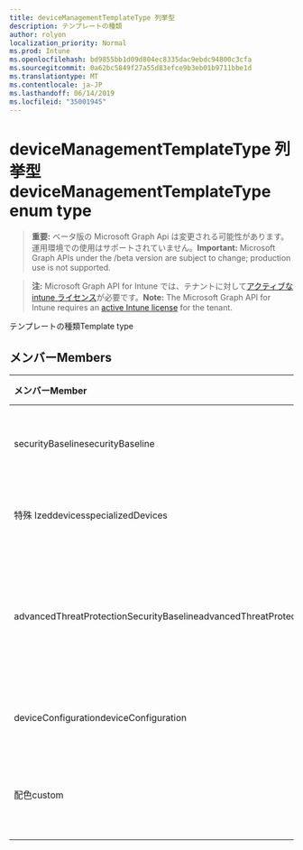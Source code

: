 ```yaml
---
title: deviceManagementTemplateType 列挙型
description: テンプレートの種類
author: rolyon
localization_priority: Normal
ms.prod: Intune
ms.openlocfilehash: bd9855bb1d09d804ec8335dac9ebdc94800c3cfa
ms.sourcegitcommit: 0a62bc5849f27a55d83efce9b3eb01b9711bbe1d
ms.translationtype: MT
ms.contentlocale: ja-JP
ms.lasthandoff: 06/14/2019
ms.locfileid: "35001945"
---
```

# <a name="devicemanagementtemplatetype-enum-type"></a><span data-ttu-id="4c874-103">deviceManagementTemplateType 列挙型</span><span class="sxs-lookup"><span data-stu-id="4c874-103">deviceManagementTemplateType enum type</span></span>

> <span data-ttu-id="4c874-104">**重要:** ベータ版の Microsoft Graph Api は変更される可能性があります。運用環境での使用はサポートされていません。</span><span class="sxs-lookup"><span data-stu-id="4c874-104">**Important:** Microsoft Graph APIs under the /beta version are subject to change; production use is not supported.</span></span>

> <span data-ttu-id="4c874-105">**注:** Microsoft Graph API for Intune では、テナントに対して[アクティブな intune ライセンス](https://go.microsoft.com/fwlink/?linkid=839381)が必要です。</span><span class="sxs-lookup"><span data-stu-id="4c874-105">**Note:** The Microsoft Graph API for Intune requires an [active Intune license](https://go.microsoft.com/fwlink/?linkid=839381) for the tenant.</span></span>

<span data-ttu-id="4c874-106">テンプレートの種類</span><span class="sxs-lookup"><span data-stu-id="4c874-106">Template type</span></span>

## <a name="members"></a><span data-ttu-id="4c874-107">メンバー</span><span class="sxs-lookup"><span data-stu-id="4c874-107">Members</span></span>
|<span data-ttu-id="4c874-108">メンバー</span><span class="sxs-lookup"><span data-stu-id="4c874-108">Member</span></span>|<span data-ttu-id="4c874-109">値</span><span class="sxs-lookup"><span data-stu-id="4c874-109">Value</span></span>|<span data-ttu-id="4c874-110">説明</span><span class="sxs-lookup"><span data-stu-id="4c874-110">Description</span></span>|
|:---|:---|:---|
|<span data-ttu-id="4c874-111">securityBaseline</span><span class="sxs-lookup"><span data-stu-id="4c874-111">securityBaseline</span></span>|<span data-ttu-id="4c874-112">.0</span><span class="sxs-lookup"><span data-stu-id="4c874-112">0</span></span>|<span data-ttu-id="4c874-113">セキュリティベースラインテンプレート</span><span class="sxs-lookup"><span data-stu-id="4c874-113">Security baseline template</span></span>|
|<span data-ttu-id="4c874-114">特殊 Izeddevices</span><span class="sxs-lookup"><span data-stu-id="4c874-114">specializedDevices</span></span>|<span data-ttu-id="4c874-115">1-d</span><span class="sxs-lookup"><span data-stu-id="4c874-115">1</span></span>|<span data-ttu-id="4c874-116">専用デバイステンプレート</span><span class="sxs-lookup"><span data-stu-id="4c874-116">Specialized devices template</span></span>|
|<span data-ttu-id="4c874-117">advancedThreatProtectionSecurityBaseline</span><span class="sxs-lookup"><span data-stu-id="4c874-117">advancedThreatProtectionSecurityBaseline</span></span>|<span data-ttu-id="4c874-118">pbm-2</span><span class="sxs-lookup"><span data-stu-id="4c874-118">2</span></span>|<span data-ttu-id="4c874-119">脅威保護のセキュリティベースラインテンプレートの繰り上げ</span><span class="sxs-lookup"><span data-stu-id="4c874-119">Advances Threat Protection security baseline template</span></span>|
|<span data-ttu-id="4c874-120">deviceConfiguration</span><span class="sxs-lookup"><span data-stu-id="4c874-120">deviceConfiguration</span></span>|<span data-ttu-id="4c874-121">1/3</span><span class="sxs-lookup"><span data-stu-id="4c874-121">3</span></span>|<span data-ttu-id="4c874-122">デバイス構成テンプレート</span><span class="sxs-lookup"><span data-stu-id="4c874-122">Device configuration template</span></span>|
|<span data-ttu-id="4c874-123">配色</span><span class="sxs-lookup"><span data-stu-id="4c874-123">custom</span></span>|<span data-ttu-id="4c874-124">2/4</span><span class="sxs-lookup"><span data-stu-id="4c874-124">4</span></span>|<span data-ttu-id="4c874-125">カスタム管理者定義テンプレート</span><span class="sxs-lookup"><span data-stu-id="4c874-125">Custom admin defined template</span></span>|





